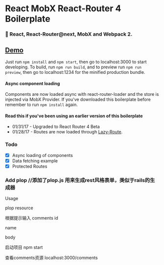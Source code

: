 # React MobX React-Router 4 Boilerplate

### :tada: React, React-Router@next, MobX and Webpack 2.
## [Demo](http://boilerplate.mhaagens.me)

Just run `npm install` and `npm start`, then go to localhost:3000 to start developing.
To build, run `npm run build`, and to preview run `npm run preview`, then go
to localhost:1234 for the minified production bundle.

#### Async component loading
Components are now loaded async with react-router-loader and the store is injected via MobX Provider. 
If you've downloaded this boilerplate before remember to run `npm install` again.

#### Read this if you've been using an earlier version of this boilerplate

* 01/31/17 - Upgraded to React Router 4 Beta
* 01/28/17 - Routes are now loaded through [Lazy-Route](https://github.com/mhaagens/lazy-route).

### Todo

- [X] Async loading of components
- [X] Data fetching example
- [X] Protected Routes

### Add plop //添加了plop.js 用来生成rest风格表单，类似于rails的生成器
Usage

plop resource

根据提示输入 comments
id

name

body

启动项目 npm start

查看comments资源 localhost:3000/comments
